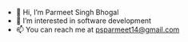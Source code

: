 - 👋 Hi, I’m Parmeet Singh Bhogal
- 👀 I’m interested in software development
- 📫 You can reach me at psparmeet14@gmail.com

<!---
psparmeet14/psparmeet14 is a ✨ special ✨ repository because its `README.md` (this file) appears on your GitHub profile.
You can click the Preview link to take a look at your changes.
--->
